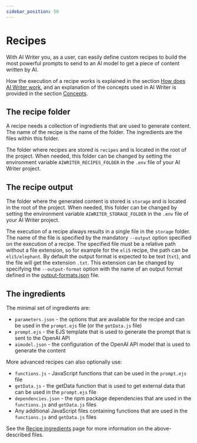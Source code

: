 ```yaml
---
sidebar_position: 50
---
```


# Recipes

With AI Writer you, as a user, can easily define custom recipes to build the most powerful prompts to send to an AI model to get a piece of content written by AI.

How the execution of a recipe works is explained in the section [How does AI Writer work](./advanced/advanced-features-of-ai-writer), and an explanation of the concepts used in AI Writer is provided in the section [Concepts](./concepts).

## The recipe folder

A recipe needs a collection of ingredients that are used to generate content. The name of the recipe is the name of the folder. The ingredients are the files within this folder.

The folder where recipes are stored is `recipes` and is located in the root of the project. When needed, this folder can be changed by setting the environment variable `AIWRITER_RECIPES_FOLDER` in the `.env` file of your AI Writer project.

## The recipe output

The folder where the generated content is stored is `storage` and is located in the root of the project. When needed, this folder can be changed by setting the environment variable `AIWRITER_STORAGE_FOLDER` in the `.env` file of your AI Writer project.

The execution of a recipe always results in a single file in the `storage` folder. The name of the file is specified by the mandatory `--output` option specified on the execution of a recipe. The specified file must be a relative path without a file extension, so for example for the `eli5` recipe, the path can be `eli5/elephant`. By default the output format is expected to be text (`txt`), and the file will get the extension `.txt`. This extension can be changed by specifying the `--output-format` option with the name of an output format defined in the [output-formats.json](./project/output-formats.json) file.

## The ingredients

The minimal set of ingredients are:

- `parameters.json` - the options that are available for the recipe and can be used in the `prompt.ejs` file (or the `getData.js` file)
- `prompt.ejs` - the EJS template that is used to generate the prompt that is sent to the OpenAI API
- `aimodel.json` - the configuration of the OpenAI API model that is used to generate the content

More advanced recipes can also optionally use:

- `functions.js` - JavaScript functions that can be used in the `prompt.ejs` file
- `getData.js` - the getData function that is used to get external data that can be used in the `prompt.ejs` file
- `dependencies.json` - the npm package dependencies that are used in the `functions.js` and `getData.js` files
- Any additional JavaScript files containing functions that are used in the `functions.js` and `getData.js` files

See the [Recipe ingredients](./category/recipe-ingredients) page for more information on the above-described files.    
